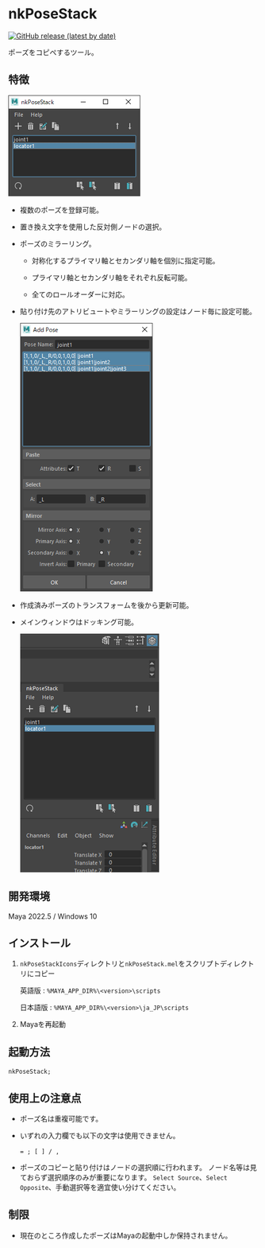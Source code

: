 # nkPoseStack

[![GitHub release (latest by date)](https://img.shields.io/github/v/release/imaoki/nkPoseStack)](https://github.com/imaoki/nkPoseStack/releases/latest)

ポーズをコピペするツール。

## 特徴

![window-main](resource/window-main.png "window-main")

* 複数のポーズを登録可能。

* 置き換え文字を使用した反対側ノードの選択。

* ポーズのミラーリング。

  * 対称化するプライマリ軸とセカンダリ軸を個別に指定可能。

  * プライマリ軸とセカンダリ軸をそれぞれ反転可能。

  * 全てのロールオーダーに対応。

* 貼り付け先のアトリビュートやミラーリングの設定はノード毎に設定可能。

  ![window-prompt](resource/window-prompt.png "window-prompt")

* 作成済みポーズのトランスフォームを後から更新可能。

* メインウィンドウはドッキング可能。

  ![window-docking](resource/window-docking.png "window-docking")

<!-- ## 要件 -->

<!-- * [imaoki/Standard](https://github.com/imaoki/Standard) -->

## 開発環境

Maya 2022.5 / Windows 10

## インストール

01. `nkPoseStackIcons`ディレクトリと`nkPoseStack.mel`をスクリプトディレクトリにコピー

    英語版
    : `%MAYA_APP_DIR%\<version>\scripts`

    日本語版
    : `%MAYA_APP_DIR%\<version>\ja_JP\scripts`

02. Mayaを再起動

## 起動方法

```mel
nkPoseStack;
```

## 使用上の注意点

* ポーズ名は重複可能です。

* いずれの入力欄でも以下の文字は使用できません。

  ```
  = ; [ ] / ,
  ```

* ポーズのコピーと貼り付けはノードの選択順に行われます。
  ノード名等は見ておらず選択順序のみが重要になります。
  `Select Source`、`Select Opposite`、手動選択等を適宜使い分けてください。

<!-- ## 使い方 -->

## 制限

* 現在のところ作成したポーズはMayaの起動中しか保持されません。

<!-- ## 既知の問題 -->

<!-- * 問題 -->

<!-- ## 追加情報 -->
